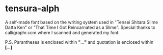 # tensura-alph

A self-made font based on the writing system used in "Tensei Shitara Slime Datta Ken" or "That Time I Got Reincarnated as a Slime". Special thanks to calligraphr.com where I scanned and generated my font.

P.S.    Parantheses is enclosed within **"**...**"** and quotation is enclosed within **[**...**]**

